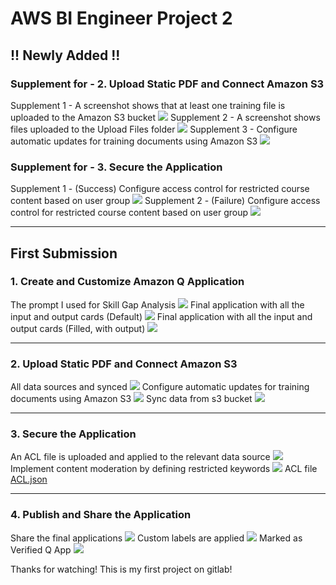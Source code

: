 # AWS BI Engineer Project 2

## !! Newly Added !! ##

### Supplement for - 2. Upload Static PDF and Connect Amazon S3

Supplement 1 - A screenshot shows that at least one training file is uploaded to the Amazon S3 bucket
![](./img/2.%20Upload%20Static%20PDF%20and%20Connect%20Amazon%20S3/E1%20-%20A%20screenshot%20shows%20that%20at%20least%20one%20training%20file%20is%20uploaded%20to%20the%20Amazon%20S3%20bucket.png)
Supplement 2 - A screenshot shows files uploaded to the Upload Files folder
![](./img/2.%20Upload%20Static%20PDF%20and%20Connect%20Amazon%20S3/E2%20-%20A%20screenshot%20shows%20files%20uploaded%20to%20the%20Upload%20Files%20folder.png)
Supplement 3 - Configure automatic updates for training documents using Amazon S3
![](./img/2.%20Upload%20Static%20PDF%20and%20Connect%20Amazon%20S3/E3%20-%20Configure%20automatic%20updates%20for%20training%20documents%20using%20Amazon%20S3.png)

### Supplement for - 3. Secure the Application

Supplement 1 - (Success) Configure access control for restricted course content based on user group
![](./img/3.%20Secure%20the%20Application/E4%20-%20[Success]%20Configure%20access%20control%20for%20restricted%20course%20content%20based%20on%20user%20group.png)
Supplement 2 - (Failure) Configure access control for restricted course content based on user group
![](./img/3.%20Secure%20the%20Application/E5%20-%20[Fail]%20Configure%20access%20control%20for%20restricted%20course%20content%20based%20on%20user%20group.png)




---
## First Submission ## 

### 1. Create and Customize Amazon Q Application
The prompt I used for Skill Gap Analysis
![](./img/1.%20Create%20and%20Customize%20Amazon%20Q%20Application/1.%20The%20prompt%20I%20used%20for%20Skill%20Gap%20Analysis.png)
Final application with all the input and output cards (Default)
![](./img/1.%20Create%20and%20Customize%20Amazon%20Q%20Application/2.%20Final%20application%20with%20all%20the%20input%20and%20output%20cards_1.png)
Final application with all the input and output cards (Filled, with output)
![](./img/1.%20Create%20and%20Customize%20Amazon%20Q%20Application/2.%20Final%20application%20with%20all%20the%20input%20and%20output%20cards_2.png)

---
### 2. Upload Static PDF and Connect Amazon S3
All data sources and synced
![](./img/2.%20Upload%20Static%20PDF%20and%20Connect%20Amazon%20S3/1.%20All%20data%20sources%20and%20synced.png)
Configure automatic updates for training documents using Amazon S3
![](./img/2.%20Upload%20Static%20PDF%20and%20Connect%20Amazon%20S3/2.%20Configure%20automatic%20updates%20for%20training%20documents%20using%20Amazon%20S3.png)
Sync data from s3 bucket
![](./img/2.%20Upload%20Static%20PDF%20and%20Connect%20Amazon%20S3/3.%20Sync%20data%20from%20s3%20bucket.png)

---
### 3. Secure the Application
An ACL file is uploaded and applied to the relevant data source
![](./img/3.%20Secure%20the%20Application/1.%20An%20ACL%20file%20is%20uploaded%20and%20applied%20to%20the%20relevant%20data%20source.png)
Implement content moderation by defining restricted keywords
![](./img/3.%20Secure%20the%20Application/2.%20Implement%20content%20moderation%20by%20defining%20restricted%20keywords.png)
ACL file
[ACL.json](./img/3.%20Secure%20the%20Application/ACL.json)

---
### 4. Publish and Share the Application
Share the final applications
![](./img/4.%20Publish%20and%20Share%20the%20Application/1.%20Shared%20the%20final%20applications.png)
Custom labels are applied
![](./img/4.%20Publish%20and%20Share%20the%20Application/2.%20Custom%20labels%20are%20applied.png)
Marked as Verified Q App
![](./img/4.%20Publish%20and%20Share%20the%20Application/3.%20Marked%20as%20Verified%20Q%20App.png)


Thanks for watching!
This is my first project on gitlab!

